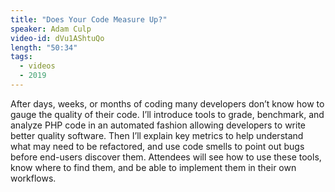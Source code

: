```yaml
---
title: "Does Your Code Measure Up?"
speaker: Adam Culp
video-id: dVu1AShtuQo
length: "50:34"
tags:
  - videos
  - 2019
---
```


After days, weeks, or months of coding many developers don’t know how to gauge the quality of their code. I’ll introduce tools to grade, benchmark, and analyze PHP code in an automated fashion allowing developers to write better quality software. Then I’ll explain key metrics to help understand what may need to be refactored, and use code smells to point out bugs before end-users discover them. Attendees will see how to use these tools, know where to find them, and be able to implement them in their own workflows.
